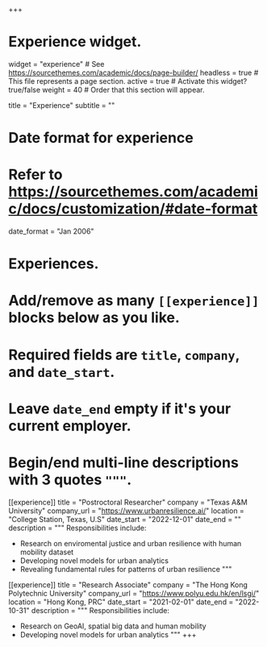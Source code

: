 +++
# Experience widget.
widget = "experience"  # See https://sourcethemes.com/academic/docs/page-builder/
headless = true  # This file represents a page section.
active = true  # Activate this widget? true/false
weight = 40  # Order that this section will appear.

title = "Experience"
subtitle = ""

# Date format for experience
#   Refer to https://sourcethemes.com/academic/docs/customization/#date-format
date_format = "Jan 2006"

# Experiences.
#   Add/remove as many `[[experience]]` blocks below as you like.
#   Required fields are `title`, `company`, and `date_start`.
#   Leave `date_end` empty if it's your current employer.
#   Begin/end multi-line descriptions with 3 quotes `"""`.
[[experience]]
  title = "Postroctoral Researcher"
  company = "Texas A&M University"
  company_url = "https://www.urbanresilience.ai/"
  location = "College Station, Texas, U.S"
  date_start = "2022-12-01"
  date_end = ""
  description = """
  Responsibilities include:
  
  * Research on enviromental justice and urban resilience with human mobility dataset
  * Developing novel models for urban analytics
  * Revealing fundamental rules for patterns of urban resilience
  """

[[experience]]
  title = "Research Associate"
  company = "The Hong Kong Polytechnic University"
  company_url = "https://www.polyu.edu.hk/en/lsgi/"
  location = "Hong Kong, PRC"
  date_start = "2021-02-01"
  date_end = "2022-10-31"
  description = """
  Responsibilities include:
  
  * Research on GeoAI, spatial big data and human mobility
  * Developing novel models for urban analytics
  """
+++
